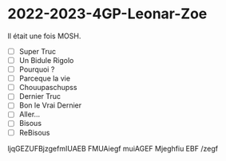 # 2022-2023-4GP-Leonar-Zoe
Il était une fois MOSH. 

- [ ] Super Truc
- [ ] Un Bidule Rigolo
- [ ] Pourquoi ? 
- [ ] Parceque la vie 
- [ ] Chouupaschupss
- [ ] Dernier Truc
- [ ] Bon le Vrai Dernier
- [ ] Aller...
- [ ] Bisous
- [ ] ReBisous

ljqGEZUFBjzgefmIUAEB FMUAiegf muiAGEF Mjeghfiu EBF /zegf 
